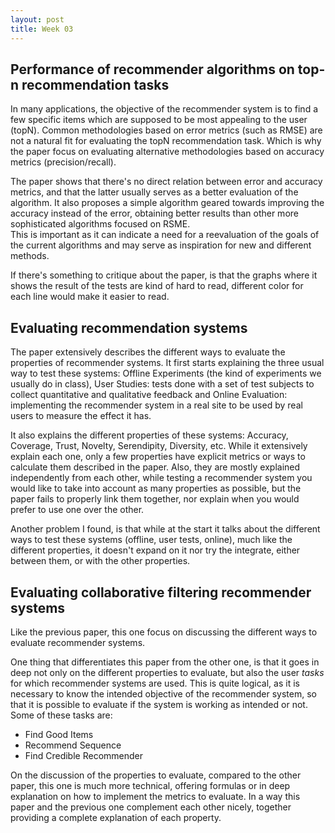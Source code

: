 ```yaml
---
layout: post
title: Week 03
---
```


## Performance of recommender algorithms on top-n recommendation tasks

In many applications, the objective of the recommender system is to find a few specific items which are supposed to be most appealing to the user (topN). Common methodologies based on error metrics (such as RMSE) are not a natural fit for evaluating the topN recommendation task. Which is why the paper focus on evaluating alternative methodologies based on accuracy metrics (precision/recall). 
 

The paper shows that there's no direct relation between error and accuracy metrics, and that the latter usually serves as a better evaluation of the algorithm. It also proposes a simple algorithm geared towards improving the accuracy instead of the error, obtaining better results than other more sophisticated algorithms focused on RSME.  
This is important as it can indicate a need for a reevaluation of the goals of the current algorithms and may serve as inspiration for new and different methods.


If there's something to critique about the paper, is that the graphs where it shows the result of the tests are kind of hard to read, different color for each line would make it easier to read.



## Evaluating recommendation systems

The paper extensively describes the different ways to evaluate the properties of recommender systems. It first starts explaining the three usual way to test these systems: Offline Experiments (the kind of experiments we usually do in class), User Studies: tests done with a set of test subjects to collect quantitative and qualitative feedback and Online Evaluation: implementing the recommender system in a real site to be used by real users to measure the effect it has.


It also explains the different properties of these systems: Accuracy, Coverage, Trust, Novelty, Serendipity, Diversity, etc. While it extensively explain each one, only a few properties have explicit metrics or ways to calculate them described in the paper. Also, they are mostly explained independently from each other, while testing a recommender system you would like to take into account as many properties as possible, but the paper fails to properly link them together, nor explain when you would prefer to use one over the other.


Another problem I found, is that while at the start it talks about the different ways to test these systems (offline, user tests, online), much like the different properties, it doesn't expand on it nor try the integrate, either between them, or with the other properties.



## Evaluating collaborative filtering recommender systems

Like the previous paper, this one focus on discussing the different ways to evaluate recommender systems.


One thing that differentiates this paper from the other one, is that it goes in deep not only on the different properties to evaluate, but also the user *tasks* for which recommender systems are used. This is quite logical, as it is necessary to know the intended objective of the recommender system, so that it is possible to evaluate if the system is working as intended or not. Some of these tasks are: 

* Find Good Items
* Recommend Sequence
* Find Credible Recommender


On the discussion of the properties to evaluate, compared to the other paper, this one is much more technical, offering formulas or in deep explanation on how to implement the metrics to evaluate. In a way this paper and the previous one complement each other nicely, together providing a complete explanation of each property.




